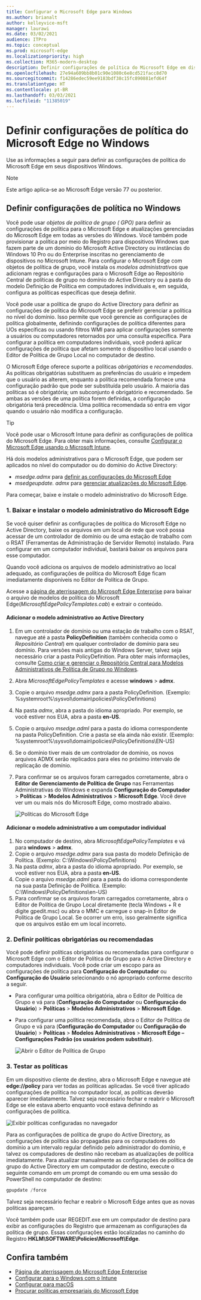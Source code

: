 ```yaml
---
title: Configurar o Microsoft Edge para Windows
ms.author: brianalt
author: kelleyvice-msft
manager: laurawi
ms.date: 03/02/2021
audience: ITPro
ms.topic: conceptual
ms.prod: microsoft-edge
ms.localizationpriority: high
ms.collection: M365-modern-desktop
description: Definir configurações de política do Microsoft Edge em dispositivos Windows
ms.openlocfilehash: 27e94a609bb8b01c90e1080c6e8cd521facc8d70
ms.sourcegitcommit: f14286edec59ee9183bdf38c15fc890881efd64f
ms.translationtype: HT
ms.contentlocale: pt-BR
ms.lasthandoff: 03/03/2021
ms.locfileid: "11385019"
---
```

# <a name="configure-microsoft-edge-policy-settings-on-windows"></a>Definir configurações de política do Microsoft Edge no Windows

Use as informações a seguir para definir as configurações de política do Microsoft Edge em seus dispositivos Windows.

> [!NOTE]
> Este artigo aplica-se ao Microsoft Edge versão 77 ou posterior.

## <a name="configure-policy-settings-on-windows"></a>Definir configurações de política no Windows

Você pode usar _objetos de política de grupo ( GPO)_ para definir as configurações de política para o Microsoft Edge e atualizações gerenciadas do Microsoft Edge em todas as versões do Windows. Você também pode provisionar a política por meio do Registro para dispositivos Windows que fazem parte de um domínio do Microsoft Active Directory ou instâncias do Windows 10 Pro ou do Enterprise inscritas no gerenciamento de dispositivos no Microsoft Intune. Para configurar o Microsoft Edge com objetos de política de grupo, você instala os _modelos administrativos_ que adicionam regras e configurações para o Microsoft Edge ao Repositório Central de políticas de grupo no domínio do Active Directory ou à pasta do modelo Definição de Política em computadores individuais e, em seguida, configura as políticas específicas que deseja definir.

Você pode usar a política de grupo do Active Directory para definir as configurações de política do Microsoft Edge se preferir gerenciar a política no nível do domínio. Isso permite que você gerencie as configurações de política globalmente, definindo configurações de política diferentes para UOs específicas ou usando filtros WMI para aplicar configurações somente a usuários ou computadores retornados por uma consulta específica. Para configurar a política em computadores individuais, você poderá aplicar configurações de política que afetam somente o dispositivo local usando o Editor de Política de Grupo Local no computador de destino.

O Microsoft Edge oferece suporte a políticas _obrigatórias_ e _recomendadas_. As políticas obrigatórias substituem as preferências do usuário e impedem que o usuário as alterem, enquanto a política recomendada fornece uma configuração padrão que pode ser substituída pelo usuário. A maioria das políticas só é obrigatória; um subconjunto é obrigatório e recomendado. Se ambas as versões de uma política forem definidas, a configuração obrigatória terá precedência. Uma política recomendada só entra em vigor quando o usuário não modifica a configuração.

>[!TIP]
> Você pode usar o Microsoft Intune para definir as configurações de política do Microsoft Edge. Para obter mais informações, consulte [Configurar o Microsoft Edge usando o Microsoft Intune](configure-edge-with-intune.md).

Há dois modelos administrativos para o Microsoft Edge, que podem ser aplicados no nível do computador ou do domínio do Active Directory:

- *msedge.admx* para [definir as configurações do Microsoft Edge](microsoft-edge-policies.md)
- *msedgeupdate. admx* para [gerenciar atualizações do Microsoft Edge](microsoft-edge-update-policies.md).

Para começar, baixe e instale o modelo administrativo do Microsoft Edge.

### <a name="1-download-and-install-the-microsoft-edge-administrative-template"></a>1. Baixar e instalar o modelo administrativo do Microsoft Edge

Se você quiser definir as configurações de política do Microsoft Edge no Active Directory, baixe os arquivos em um local de rede que você possa acessar de um controlador de domínio ou de uma estação de trabalho com o RSAT (Ferramentas de Administração de Servidor Remoto) instalado. Para configurar em um computador individual, bastará baixar os arquivos para esse computador.

Quando você adiciona os arquivos de modelo administrativo ao local adequado, as configurações de política do Microsoft Edge ficam imediatamente disponíveis no Editor de Política de Grupo.

Acesse a [página de aterrissagem do Microsoft Edge Enterprise](https://aka.ms/EdgeEnterprise) para baixar o arquivo de modelos de política do Microsoft Edge(*MicrosoftEdgePolicyTemplates.cab*) e extrair o conteúdo.

#### <a name="add-the-administrative-template-to-active-directory"></a>Adicionar o modelo administrativo ao Active Directory

1. Em um controlador de domínio ou uma estação de trabalho com o RSAT, navegue até a pasta **PolicyDefinition** (também conhecida como o _Repositório Central_) em qualquer controlador de domínio para seu domínio. Para versões mais antigas do Windows Server, talvez seja necessário criar a pasta PolicyDefinition. Para obter mais informações, consulte [Como criar e gerenciar o Repositório Central para Modelos Administrativos de Política de Grupo no Windows](https://support.microsoft.com/help/3087759/how-to-create-and-manage-the-central-store-for-group-policy-administra).
2. Abra *MicrosoftEdgePolicyTemplates* e acesse **windows** > **admx**.
3. Copie o arquivo *msedge.admx* para a pasta PolicyDefinition. (Exemplo: %systemroot%\sysvol\domain\policies\PolicyDefinitions)
4. Na pasta *admx*, abra a pasta do idioma apropriado. Por exemplo, se você estiver nos EUA, abra a pasta **en-US**.
5. Copie o arquivo *msedge.adml* para a pasta do idioma correspondente na pasta PolicyDefinition. Crie a pasta se ela ainda não existir. (Exemplo: %systemroot%\sysvol\domain\policies\PolicyDefinitions\EN-US)
6. Se o domínio tiver mais de um controlador de domínio, os novos arquivos ADMX serão replicados para eles no próximo intervalo de replicação de domínio.
7. Para confirmar se os arquivos foram carregados corretamente, abra o **Editor de Gerenciamento de Política de Grupo** nas Ferramentas Administrativas do Windows e expanda **Configuração do Computador** > **Políticas** > **Modelos Administrativos** > **Microsoft Edge**. Você deve ver um ou mais nós do Microsoft Edge, como mostrado abaixo.

    ![Políticas do Microsoft Edge](./media/configure-microsoft-edge/edge-gpo-policies.png)

#### <a name="add-the-administrative-template-to-an-individual-computer"></a>Adicionar o modelo administrativo a um computador individual

1. No computador de destino, abra *MicrosoftEdgePolicyTemplates* e vá para **windows** > **admx**.
2. Copie o arquivo *msedge.admx* para sua pasta do modelo Definição de Política. (Exemplo: C:\Windows\PolicyDefinitions)
3. Na pasta *admx*, abra a pasta do idioma apropriado. Por exemplo, se você estiver nos EUA, abra a pasta **en-US**.
4. Copie o arquivo *msedge.adml* para a pasta do idioma correspondente na sua pasta Definição de Política. (Exemplo: C:\Windows\PolicyDefinitions\en-US)
5. Para confirmar se os arquivos foram carregados corretamente, abra o Editor de Política de Grupo Local diretamente (tecla Windows + R e digite gpedit.msc) ou abra o MMC e carregue o snap-in Editor de Política de Grupo Local. Se ocorrer um erro, isso geralmente significa que os arquivos estão em um local incorreto.

### <a name="2-set-mandatory-or-recommended-policies"></a>2. Definir políticas obrigatórias ou recomendadas

Você pode definir políticas obrigatórias ou recomendadas para configurar o Microsoft Edge com o Editor de Política de Grupo para o Active Directory e computadores individuais. Você pode criar um escopo para as configurações de política para **Configuração do Computador** ou **Configuração do Usuário** selecionando o nó apropriado conforme descrito a seguir.

- Para configurar uma política obrigatória, abra o Editor de Política de Grupo e vá para (**Configuração do Computador** ou **Configuração do Usuário**) > **Políticas** > **Modelos Administrativos** > **Microsoft Edge**.
- Para configurar uma política recomendada, abra o Editor de Política de Grupo e vá para (**Configuração do Computador** ou **Configuração do Usuário**) > **Políticas** > **Modelos Administrativos** > **Microsoft Edge – Configurações Padrão (os usuários podem substituir)**.

  ![Abrir o Editor de Política de Grupo](./media/configure-microsoft-edge/edge-ad-policy.png)

### <a name="3-test-your-policies"></a>3. Testar as políticas

Em um dispositivo cliente de destino, abra o Microsoft Edge e navegue até **edge://policy** para ver todas as políticas aplicadas. Se você tiver aplicado configurações de política no computador local, as políticas deverão aparecer imediatamente. Talvez seja necessário fechar e reabrir o Microsoft Edge se ele estava aberto enquanto você estava definindo as configurações de política.

![Exibir políticas configuradas no navegador](./media/configure-microsoft-edge/edge-gpEdit.png)

Para as configurações de política de grupo do Active Directory, as configurações de política são propagadas para os computadores do domínio a um intervalo regular definido pelo administrador do domínio, e talvez os computadores de destino não recebam as atualizações de política imediatamente. Para atualizar manualmente as configurações de política de grupo do Active Directory em um computador de destino, execute o seguinte comando em um prompt de comando ou em uma sessão do PowerShell no computador de destino:

``` powershell
gpupdate /force
```

Talvez seja necessário fechar e reabrir o Microsoft Edge antes que as novas políticas apareçam.

Você também pode usar REGEDIT.exe em um computador de destino para exibir as configurações do Registro que armazenam as configurações da política de grupo. Essas configurações estão localizadas no caminho do Registro **HKLM\SOFTWARE\Policies\Microsoft\Edge**.

## <a name="see-also"></a>Confira também

- [Página de aterrissagem do Microsoft Edge Enterprise](https://aka.ms/EdgeEnterprise)
- [Configurar para o Windows com o Intune](configure-edge-with-intune.md)
- [Configurar para macOS](configure-microsoft-edge-on-mac.md)
- [Procurar políticas empresariais do Microsoft Edge](microsoft-edge-policies.md)


